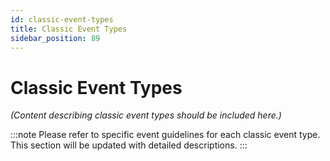```yaml
---
id: classic-event-types
title: Classic Event Types
sidebar_position: 89
---
```


# Classic Event Types

_(Content describing classic event types should be included here.)_

:::note
Please refer to specific event guidelines for each classic event type. This section will be updated with detailed descriptions.
:::
